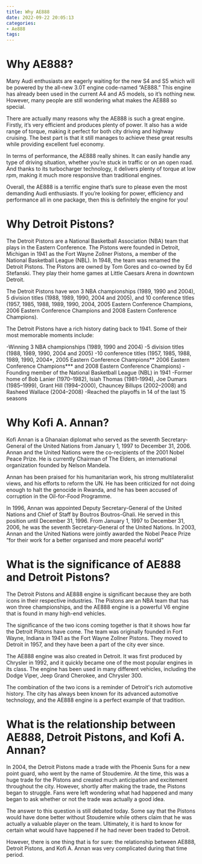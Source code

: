 ```yaml
---
title: Why AE888
date: 2022-09-22 20:05:13
categories:
- Ae888
tags:
---
```



#  Why AE888?

Many Audi enthusiasts are eagerly waiting for the new S4 and S5 which will be powered by the all-new 3.0T engine code-named “AE888.” This engine has already been used in the current A4 and A5 models, so it’s nothing new. However, many people are still wondering what makes the AE888 so special.

There are actually many reasons why the AE888 is such a great engine. Firstly, it’s very efficient and produces plenty of power. It also has a wide range of torque, making it perfect for both city driving and highway cruising. The best part is that it still manages to achieve these great results while providing excellent fuel economy.

In terms of performance, the AE888 really shines. It can easily handle any type of driving situation, whether you’re stuck in traffic or on an open road. And thanks to its turbocharger technology, it delivers plenty of torque at low rpm, making it much more responsive than traditional engines.

Overall, the AE888 is a terrific engine that’s sure to please even the most demanding Audi enthusiasts. If you’re looking for power, efficiency and performance all in one package, then this is definitely the engine for you!

#  Why Detroit Pistons? 

The Detroit Pistons are a National Basketball Association (NBA) team that plays in the Eastern Conference. The Pistons were founded in Detroit, Michigan in 1941 as the Fort Wayne Zollner Pistons, a member of the National Basketball League (NBL). In 1948, the team was renamed the Detroit Pistons. The Pistons are owned by Tom Gores and co-owned by Ed Stefanski. They play their home games at Little Caesars Arena in downtown Detroit.

The Detroit Pistons have won 3 NBA championships (1989, 1990 and 2004), 5 division titles (1988, 1989, 1990, 2004 and 2005), and 10 conference titles (1957, 1985, 1988, 1989, 1990, 2004, 2005 Eastern Conference Champions, 2006 Eastern Conference Champions and 2008 Eastern Conference Champions).

The Detroit Pistons have a rich history dating back to 1941. Some of their most memorable moments include: 

-Winning 3 NBA championships (1989, 1990 and 2004) 
-5 division titles (1988, 1989, 1990, 2004 and 2005) 
-10 conference titles (1957, 1985, 1988, 1989, 1990, 2004*, 2005 Eastern Conference Champions** 2006 Eastern Conference Champions*** and 2008 Eastern Conference Champions) 
-Founding member of the National Basketball League (NBL) in 1941 
-Former home of Bob Lanier (1970–1982), Isiah Thomas (1981–1994), Joe Dumars (1985–1999), Grant Hill (1994–2000), Chauncey Billups (2002–2008) and Rasheed Wallace (2004–2008) 
-Reached the playoffs in 14 of the last 15 seasons

#  Why Kofi A. Annan?

Kofi Annan is a Ghanaian diplomat who served as the seventh Secretary-General of the United Nations from January 1, 1997 to December 31, 2006. Annan and the United Nations were the co-recipients of the 2001 Nobel Peace Prize. He is currently Chairman of The Elders, an international organization founded by Nelson Mandela.

Annan has been praised for his humanitarian work, his strong multilateralist views, and his efforts to reform the UN. He has been criticized for not doing enough to halt the genocide in Rwanda, and he has been accused of corruption in the Oil-for-Food Programme.

In 1996, Annan was appointed Deputy Secretary-General of the United Nations and Chief of Staff by Boutros Boutros-Ghali. He served in this position until December 31, 1996. From January 1, 1997 to December 31, 2006, he was the seventh Secretary-General of the United Nations. In 2003, Annan and the United Nations were jointly awarded the Nobel Peace Prize “for their work for a better organised and more peaceful world”

#  What is the significance of AE888 and Detroit Pistons?

The Detroit Pistons and AE888 engine is significant because they are both icons in their respective industries. The Pistons are an NBA team that has won three championships, and the AE888 engine is a powerful V6 engine that is found in many high-end vehicles.

The significance of the two icons coming together is that it shows how far the Detroit Pistons have come. The team was originally founded in Fort Wayne, Indiana in 1941 as the Fort Wayne Zollner Pistons. They moved to Detroit in 1957, and they have been a part of the city ever since.

The AE888 engine was also created in Detroit. It was first produced by Chrysler in 1992, and it quickly became one of the most popular engines in its class. The engine has been used in many different vehicles, including the Dodge Viper, Jeep Grand Cherokee, and Chrysler 300.

The combination of the two icons is a reminder of Detroit's rich automotive history. The city has always been known for its advanced automotive technology, and the AE888 engine is a perfect example of that tradition.

#  What is the relationship between AE888, Detroit Pistons, and Kofi A. Annan?

In 2004, the Detroit Pistons made a trade with the Phoenix Suns for a new point guard, who went by the name of Stoudemire. At the time, this was a huge trade for the Pistons and created much anticipation and excitement throughout the city. However, shortly after making the trade, the Pistons began to struggle. Fans were left wondering what had happened and many began to ask whether or not the trade was actually a good idea.

The answer to this question is still debated today. Some say that the Pistons would have done better without Stoudemire while others claim that he was actually a valuable player on the team. Ultimately, it is hard to know for certain what would have happened if he had never been traded to Detroit.

However, there is one thing that is for sure: the relationship between AE888, Detroit Pistons, and Kofi A. Annan was very complicated during that time period.